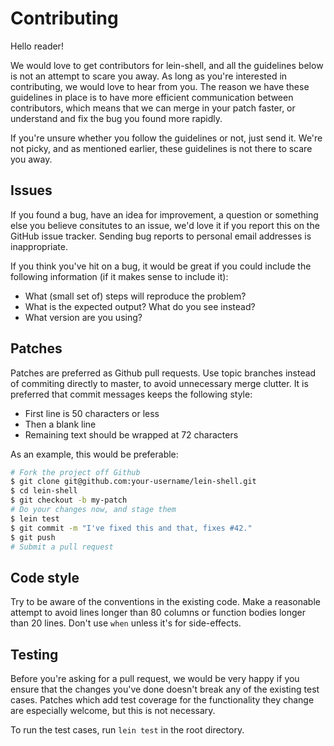 # Contributing

Hello reader!

We would love to get contributors for lein-shell, and all the guidelines below
is not an attempt to scare you away. As long as you're interested in
contributing, we would love to hear from you. The reason we have these
guidelines in place is to have more efficient communication between
contributors, which means that we can merge in your patch faster, or understand
and fix the bug you found more rapidly.

If you're unsure whether you follow the guidelines or not, just send it. We're
not picky, and as mentioned earlier, these guidelines is not there to scare you
away.

## Issues

If you found a bug, have an idea for improvement, a question or something else
you believe consitutes to an issue, we'd love it if you report this on the
GitHub issue tracker. Sending bug reports to personal email addresses is
inappropriate.

If you think you've hit on a bug, it would be great if you could include the
following information (if it makes sense to include it):

* What (small set of) steps will reproduce the problem?
* What is the expected output? What do you see instead?
* What version are you using?

## Patches

Patches are preferred as Github pull requests. Use topic branches instead of
commiting directly to master, to avoid unnecessary merge clutter. It is
preferred that commit messages keeps the following style:

* First line is 50 characters or less
* Then a blank line
* Remaining text should be wrapped at 72 characters

As an example, this would be preferable:

```bash
# Fork the project off Github
$ git clone git@github.com:your-username/lein-shell.git
$ cd lein-shell
$ git checkout -b my-patch
# Do your changes now, and stage them
$ lein test
$ git commit -m "I've fixed this and that, fixes #42."
$ git push
# Submit a pull request
```

## Code style

Try to be aware of the conventions in the existing code. Make a reasonable
attempt to avoid lines longer than 80 columns or function bodies longer than 20
lines. Don't use `when` unless it's for side-effects.

## Testing

Before you're asking for a pull request, we would be very happy if you ensure
that the changes you've done doesn't break any of the existing test cases.
Patches which add test coverage for the functionality they change are especially
welcome, but this is not necessary.

To run the test cases, run `lein test` in the root directory.

